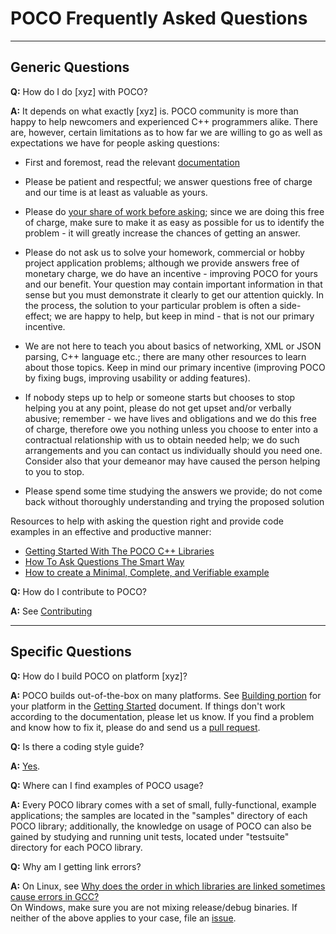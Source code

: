 # POCO Frequently Asked Questions
---

## Generic Questions

**Q:** How do I do [xyz] with POCO?

**A:** It depends on what exactly [xyz] is. POCO community is more than happy to help newcomers and experienced C++ programmers alike. There are, however, certain limitations as to how far we are willing to go as well as expectations we have for people asking questions:

  - First and foremost, read the relevant [documentation](http://pocoproject.org/documentation.html)

  - Please be patient and respectful; we answer questions free of charge and our time is at least as valuable as yours.

  - Please do [your share of work before asking](#resources); since we are doing this free of charge, make sure to make it as easy as possible for us to identify the problem - it will greatly increase the chances of getting an answer.

  - Please do not ask us to solve your homework, commercial or hobby project application problems; although we provide answers free of monetary charge, we do have an incentive - improving POCO for yours and our benefit. Your question may contain important information in that sense but you must demonstrate it clearly to get our attention quickly. In the process, the solution to your particular problem is often a side-effect; we are happy to help, but keep in mind - that is not our primary incentive.

  - We are not here to teach you about basics of networking, XML or JSON parsing, C++ language etc.; there are many other resources to learn about those topics. Keep in mind our primary incentive (improving POCO by fixing bugs, improving usability or adding features).

  - If nobody steps up to help or someone starts but chooses to stop helping you at any point, please do not get upset and/or verbally abusive; remember - we have lives and obligations and we do this free of charge, therefore owe you nothing unless you choose to enter into a contractual relationship with us to obtain needed help; we do such arrangements and you can contact us individually should you need one. Consider also that your demeanor may have caused the person helping to you to stop.

  - Please spend some time studying the answers we provide; do not come back without thoroughly understanding and trying the proposed solution

<a name="resources">Resources</a> to help with asking the question right and provide code examples in an effective and productive manner:

- [Getting Started With The POCO C++ Libraries](http://pocoproject.org/docs/00200-GettingStarted.html)
- [How To Ask Questions The Smart Way](http://www.catb.org/esr/faqs/smart-questions.html)
- [How to create a Minimal, Complete, and Verifiable example](http://stackoverflow.com/help/mcve)


**Q:** How do I contribute to POCO?

**A:** See [Contributing](https://github.com/pocoproject/poco/blob/develop/CONTRIBUTING.md)

---

## Specific Questions

**Q:** How do I build POCO on platform [xyz]?

**A:** POCO builds out-of-the-box on many platforms. See [Building portion](http://pocoproject.org/docs/00200-GettingStarted.html#7) for your platform in the [Getting Started](http://pocoproject.org/docs/00200-GettingStarted.html) document. If things don't work according to the documentation, please let us know. If you find a problem and know how to fix it, please do and send us a [pull request](https://help.github.com/articles/using-pull-requests/).


**Q:** Is there a coding style guide?

**A:** [Yes](http://www.appinf.com/download/CppCodingStyleGuide.pdf).


**Q:** Where can I find examples of POCO usage?

**A:** Every POCO library comes with a set of small, fully-functional, example applications; the samples are located in the "samples" directory of each POCO library; additionally, the knowledge on usage of POCO can also be gained by studying and running unit tests, located under "testsuite" directory for each POCO library.


**Q:** Why am I getting link errors?

**A:** On Linux, see [Why does the order in which libraries are linked sometimes cause errors in GCC?
](https://stackoverflow.com/questions/45135/why-does-the-order-in-which-libraries-are-linked-sometimes-cause-errors-in-gcc#409470)  
On Windows, make sure you are not mixing release/debug binaries.
If neither of the above applies to your case, file an [issue](https://github.com/pocoproject/poco/issues).
